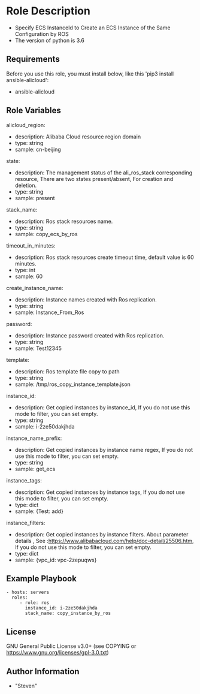 Role Description
=========

- Specify ECS InstanceId to Create an ECS Instance of the Same Configuration by ROS
- The version of python is 3.6

Requirements
------------

Before you use this role, you must install below, like this 'pip3 install ansible-alicloud':
- ansible-alicloud

Role Variables
--------------
alicloud_region:
- description: Alibaba Cloud resource region domain
- type: string
- sample: cn-beijing

state:
- description: The management status of the ali_ros_stack corresponding resource, There are two states present/absent, For creation and deletion.
- type: string
- sample: present

stack_name:
- description: Ros stack resources name.
- type: string
- sample: copy_ecs_by_ros

timeout_in_minutes:
- description: Ros stack resources create timeout time, default value is 60 minutes.
- type: int
- sample: 60

create_instance_name:
- description: Instance names created with Ros replication.
- type: string
- sample: Instance_From_Ros

password:
- description: Instance password created with Ros replication.
- type: string
- sample: Test12345

template:
- description: Ros template file copy to path
- type: string
- sample: /tmp/ros_copy_instance_template.json

instance_id:
- description: Get copied instances by instance_id, If you do not use this mode to filter, you can set empty.
- type: string
- sample: i-2ze50dakjhda

instance_name_prefix:
- description: Get copied instances by instance name regex, If you do not use this mode to filter, you can set empty.
- type: string
- sample: get_ecs

instance_tags:
- description: Get copied instances by instance tags, If you do not use this mode to filter, you can set empty.
- type: dict
- sample: {Test: add}

instance_filters:
- description: Get copied instances by instance filters. About parameter details , See :https://www.alibabacloud.com/help/doc-detail/25506.htm, If you do not use this mode to filter, you can set empty.
- type: dict
- sample: {vpc_id: vpc-2zepuqws}

Example Playbook
----------------

    - hosts: servers
      roles:
         - role: ros
           instance_id: i-2ze50dakjhda
           stack_name: copy_instance_by_ros
           
License
-------

GNU General Public License v3.0+ (see COPYING or https://www.gnu.org/licenses/gpl-3.0.txt)

Author Information
------------------
- "Steven"